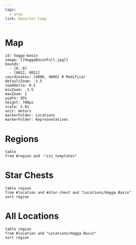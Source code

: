 ```yaml
---
tags:
  - area
link: Deserter Camp
---
```

# Map
```leaflet
id: hagga-basin
image: [[HaggaBasinFull.jpg]]
bounds:
  - [0, 0]
  - [8012, 8012]
coordinates: [4006, 4006] # Modificar
defaultZoom: -3.5
zoomDelta: 0.5
minZoom: -3.5
maxZoom: 1
width: 95%
height: 700px
scale: 2.81
unit: meters
markerFolder: Locations
markerFolder: Representatives
```
# Regions
```dataview
table
from #region and -"zzz_templates"
```
# Star Chests
```dataview
table region
from #location and #star-chest and "Locations/Hagga Basin"
sort region
```
# All Locations
```dataview
table region
from #location and "Locations/Hagga Basin"
sort region
```
